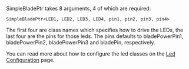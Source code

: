 SimpleBladePtr takes 8 arguments, 4 of which are required:

    SimpleBladePtr<LED1, LED2, LED3, LED4, pin1, pin2, pin3, pin4>

The first four are class names which specifies how to drive the LEDs, the last four are the pins for those leds.
The pins defaults to bladePowerPin1, bladePowerPin2, bladePowerPin3 and bladePin, respectively.

You can read more about how to configure the led classes on the [Led Configuration](Led-Configuration.md) page.
